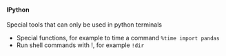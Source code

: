 #### IPython
Special tools that can only be used in python terminals
* Special functions, for example to time a command `%time import pandas`
* Run shell commands with !, for example `!dir`